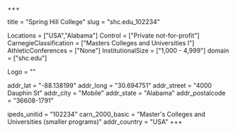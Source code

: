 
+++

title = "Spring Hill College"
slug = "shc.edu_102234"

Locations = ["USA","Alabama"]
Control = ["Private not-for-profit"]
CarnegieClassification = ["Masters Colleges and Universities I"]
AthleticConferences = ["None"]
InstitutionalSize = ["1,000 - 4,999"]
domain = ["shc.edu"]

Logo = ""

addr_lat = "-88.138199"
addr_long = "30.694751"
addr_street = "4000 Dauphin St"
addr_city = "Mobile"
addr_state = "Alabama"
addr_postalcode = "36608-1791"

ipeds_unitid = "102234"
carn_2000_basic = "Master's Colleges and Universities (smaller programs)"
addr_country = "USA"
+++
    
